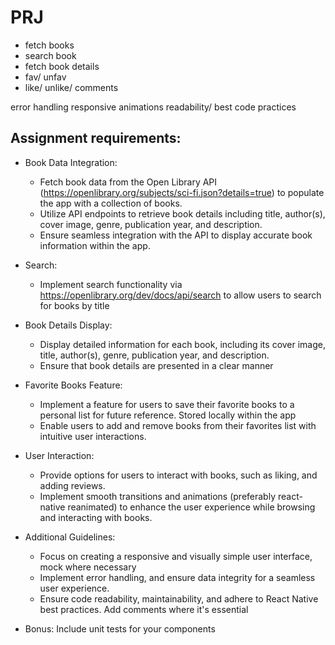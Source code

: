 # PRJ

- fetch books
- search book
- fetch book details
- fav/ unfav
- like/ unlike/ comments

error handling
responsive
animations
readability/ best code practices

## Assignment requirements:

* Book Data Integration:
    * Fetch book data from the Open Library API (https://openlibrary.org/subjects/sci-fi.json?details=true) to populate the app with a collection of books.
    * Utilize API endpoints to retrieve book details including title, author(s), cover image, genre, publication year, and description.
    * Ensure seamless integration with the API to display accurate book information within the app.

* Search:
    * Implement search functionality via https://openlibrary.org/dev/docs/api/search to allow users to search for books by title

* Book Details Display:
    * Display detailed information for each book, including its cover image, title, author(s), genre, publication year, and description.
    * Ensure that book details are presented in a clear manner

* Favorite Books Feature:
    * Implement a feature for users to save their favorite books to a personal list for future reference. Stored locally within the app
    * Enable users to add and remove books from their favorites list with intuitive user interactions.

* User Interaction:
    * Provide options for users to interact with books, such as liking, and adding reviews.
    * Implement smooth transitions and animations (preferably react-native reanimated) to enhance the user experience while browsing and interacting with books.

* Additional Guidelines:
    * Focus on creating a responsive and visually simple user interface, mock where necessary
    * Implement error handling, and ensure data integrity for a seamless user experience.
    * Ensure code readability, maintainability, and adhere to React Native best practices. Add comments where it's essential

* Bonus: Include unit tests for your components
